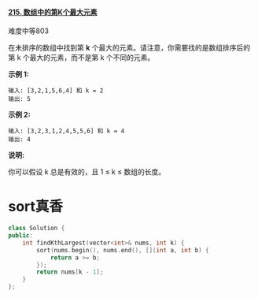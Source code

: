 #### [215. 数组中的第K个最大元素](https://leetcode-cn.com/problems/kth-largest-element-in-an-array/)

难度中等803

在未排序的数组中找到第 **k** 个最大的元素。请注意，你需要找的是数组排序后的第 k 个最大的元素，而不是第 k 个不同的元素。

**示例 1:**

```
输入: [3,2,1,5,6,4] 和 k = 2
输出: 5
```

**示例 2:**

```
输入: [3,2,3,1,2,4,5,5,6] 和 k = 4
输出: 4
```

**说明:**

你可以假设 k 总是有效的，且 1 ≤ k ≤ 数组的长度。





# sort真香

```c++
class Solution {
public:
    int findKthLargest(vector<int>& nums, int k) {
        sort(nums.begin(), nums.end(), [](int a, int b) {
            return a >= b;
        });
        return nums[k - 1];
    }
};
```





